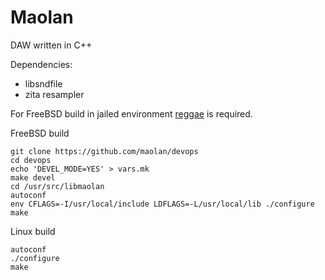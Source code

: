# Maolan
DAW written in C++

Dependencies:
* libsndfile
* zita resampler  

For FreeBSD build in jailed environment [reggae](https://github.com/cbsd/reggae) is required.

FreeBSD build
```
git clone https://github.com/maolan/devops
cd devops
echo 'DEVEL_MODE=YES' > vars.mk
make devel
cd /usr/src/libmaolan
autoconf
env CFLAGS=-I/usr/local/include LDFLAGS=-L/usr/local/lib ./configure
make
```

Linux build
```
autoconf
./configure
make
```
